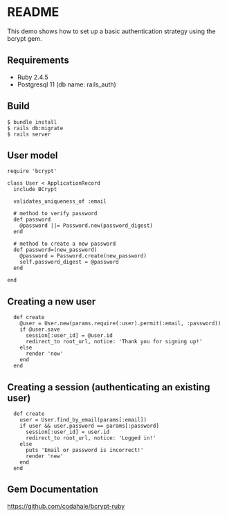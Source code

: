 # README

This demo shows how to set up a basic authentication strategy using the bcrypt gem.

## Requirements

- Ruby 2.4.5
- Postgresql 11 (db name: rails_auth)

## Build
```
$ bundle install
$ rails db:migrate
$ rails server
```
## User model
```
require 'bcrypt'

class User < ApplicationRecord
  include BCrypt
  
  validates_uniqueness_of :email

  # method to verify password
  def password
    @password ||= Password.new(password_digest)
  end

  # method to create a new password
  def password=(new_password)
    @password = Password.create(new_password)
    self.password_digest = @password
  end
  
end
```

## Creating a new user
```
  def create
    @user = User.new(params.require(:user).permit(:email, :password))
    if @user.save
      session[:user_id] = @user.id
      redirect_to root_url, notice: 'Thank you for signing up!'
    else
      render 'new'
    end
  end
```
## Creating a session (authenticating an existing user)
```
  def create
    user = User.find_by_email(params[:email])
    if user && user.password == params[:password]
      session[:user_id] = user.id
      redirect_to root_url, notice: 'Logged in!'
    else
      puts 'Email or password is incorrect!'
      render 'new'
    end
  end
```

## Gem Documentation
https://github.com/codahale/bcrypt-ruby
